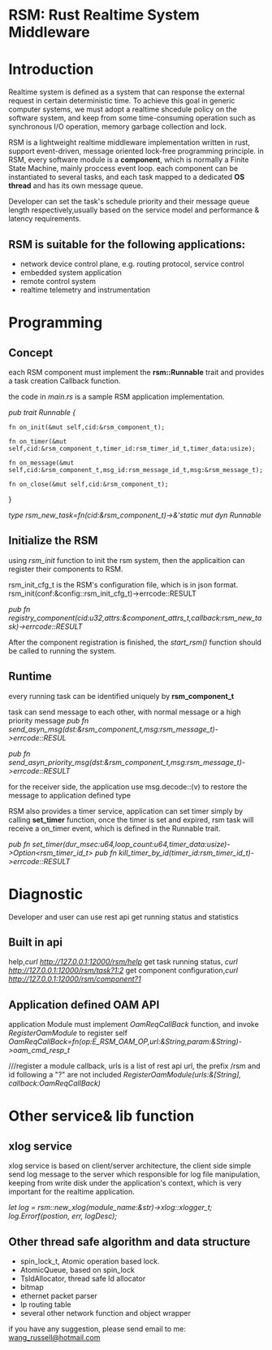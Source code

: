 RSM: Rust Realtime System Middleware
=====
Introduction
===
Realtime system is defined as a system that can response the external request in certain deterministic time. To achieve this goal in generic computer systems, we must adopt a realtime shcedule policy on the software system, and keep from some time-consuming operation such as synchronous I/O operation, memory garbage collection and lock.

RSM is a lightweight realtime middleware implementation written in rust, support event-driven, message oriented lock-free programming principle. in RSM, every software module is a **component**, which is normally a Finite State Machine, mainly proccess event loop. each component can be instantiated to several tasks, and each task mapped to a dedicated **OS thread** and has its own message queue.

Developer can set the task's schedule priority and their message queue length respectively,usually based on the service model and performance & latency requirements.

RSM is suitable for the following applications:
----
- network device control plane, e.g. routing protocol, service control
- embedded system application
- remote control system
- realtime telemetry and instrumentation

Programming
===

Concept
---

each RSM component must implement the **rsm::Runnable** trait and provides a task creation Callback function.

the code in *main.rs* is a sample RSM application implementation.

*pub trait Runnable {*

    fn on_init(&mut self,cid:&rsm_component_t);

    fn on_timer(&mut self,cid:&rsm_component_t,timer_id:rsm_timer_id_t,timer_data:usize);

    fn on_message(&mut self,cid:&rsm_component_t,msg_id:rsm_message_id_t,msg:&rsm_message_t);

    fn on_close(&mut self,cid:&rsm_component_t);

}

*type rsm_new_task=fn(cid:&rsm_component_t)->&'static mut dyn Runnable*


Initialize the RSM
---
using *rsm_init* function to init the rsm system, then the applicaition can register their components to RSM.

rsm_init_cfg_t is the RSM's configuration file, which is in json format.
rsm_init(conf:&config::rsm_init_cfg_t)->errcode::RESULT

*pub fn registry_component(cid:u32,attrs:&component_attrs_t,callback:rsm_new_task)->errcode::RESULT*

After the component registration is finished, the *start_rsm()* function should be called to running the system.

Runtime
---
every running task can be identified uniquely by **rsm_component_t**

task can send message to each other, with normal message or a high priority message
*pub fn send_asyn_msg(dst:&rsm_component_t,msg:rsm_message_t)->errcode::RESUL*

*pub fn send_asyn_priority_msg(dst:&rsm_component_t,msg:rsm_message_t)->errcode::RESULT*

for the receiver side, the application use msg.decode::<T>(v) to restore the message to application defined type

RSM also provides a timer service, application can set timer simply by calling **set_timer** function, once the timer is set and expired, rsm task will receive a on_timer event, which is defined in the Runnable trait.

*pub fn set_timer(dur_msec:u64,loop_count:u64,timer_data:usize)->Option<rsm_timer_id_t>*
*pub fn kill_timer_by_id(timer_id:rsm_timer_id_t)->errcode::RESULT*

Diagnostic
===
Developer and user can use rest api get running status and statistics

Built in api
---
help,*curl http://127.0.0.1:12000/rsm/help*
get task running status, *curl http://127.0.0.1:12000/rsm/task?1:2*
get component configuration,*curl http://127.0.0.1:12000/rsm/component?1*

Application defined OAM API
---
application Module must implement *OamReqCallBack* function, and invoke *RegisterOamModule* to register self
*OamReqCallBack=fn(op:E_RSM_OAM_OP,url:&String,param:&String)->oam_cmd_resp_t*

///register a module callback, urls is a list of rest api url, the prefix /rsm and id following a "?" are not included
*RegisterOamModule(urls:&[String], callback:OamReqCallBack)*

Other service& lib function
===
xlog service
---
xlog service is based on client/server architecture, the client side simple send log message to the server which responsible for log file manipulation, keeping from write disk under the application's context, which is very important for the realtime application.

*let log = rsm::new_xlog(module_name:&str)->xlog::xlogger_t;*
*log.Errorf(postion, err, logDesc);*

Other thread safe algorithm and data structure
---
+ spin_lock_t, Atomic operation based lock.
+ AtomicQueue, based on spin_lock
+ TsIdAllocator, thread safe Id allocator
+ bitmap
+ ethernet packet parser
+ Ip routing table
+ several other network function and object wrapper

if you have any suggestion, please send email to me: <wang_russell@hotmail.com>